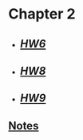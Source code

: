 # **Chapter 2**

- ## [***HW6***](/MATH18/CH2/HW6)
- ## [***HW8***](/MATH18/CH2/HW8)
- ## [***HW9***](/MATH18/CH2/HW9)<br>

## [**Notes**](/MATH18/CH2/notes)